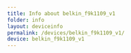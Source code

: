 ```yaml
---
title: Info about belkin_f9k1109_v1
folder: info
layout: deviceinfo
permalink: /devices/belkin_f9k1109_v1/
device: belkin_f9k1109_v1
---
```

